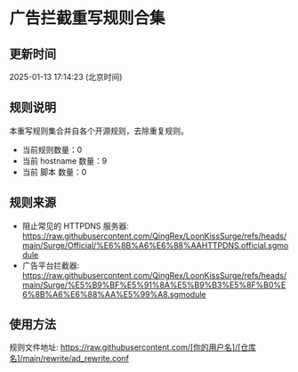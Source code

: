 # 广告拦截重写规则合集

## 更新时间
2025-01-13 17:14:23 (北京时间)

## 规则说明
本重写规则集合并自各个开源规则，去除重复规则。
- 当前规则数量：0
- 当前 hostname 数量：9
- 当前 脚本 数量：0

## 规则来源
- 阻止常见的 HTTPDNS 服务器: https://raw.githubusercontent.com/QingRex/LoonKissSurge/refs/heads/main/Surge/Official/%E6%8B%A6%E6%88%AAHTTPDNS.official.sgmodule
- 广告平台拦截器: https://raw.githubusercontent.com/QingRex/LoonKissSurge/refs/heads/main/Surge/%E5%B9%BF%E5%91%8A%E5%B9%B3%E5%8F%B0%E6%8B%A6%E6%88%AA%E5%99%A8.sgmodule

## 使用方法
规则文件地址: https://raw.githubusercontent.com/[你的用户名]/[仓库名]/main/rewrite/ad_rewrite.conf

